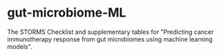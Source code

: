 # gut-microbiome-ML

The STORMS Checklist and supplementary tables for "Predicting cancer immunotherapy response from gut microbiomes using machine learning models".
